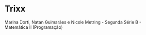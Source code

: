 # Trixx
Marina Dorti, Natan Guimarães e Nicole Metring - Segunda Série B - Matemática II (Programação)